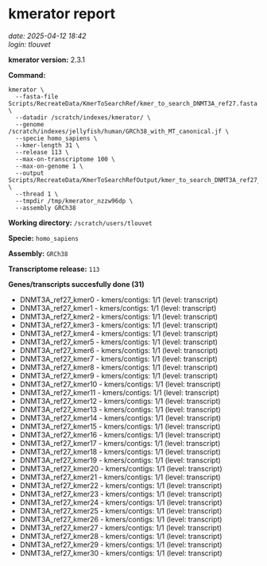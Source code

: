 # kmerator report
*date: 2025-04-12 18:42*  
*login: tlouvet*

**kmerator version:** 2.3.1

**Command:**

```
kmerator \
  --fasta-file Scripts/RecreateData/KmerToSearchRef/kmer_to_search_DNMT3A_ref27.fasta \
  --datadir /scratch/indexes/kmerator/ \
  --genome /scratch/indexes/jellyfish/human/GRCh38_with_MT_canonical.jf \
  --specie homo_sapiens \
  --kmer-length 31 \
  --release 113 \
  --max-on-transcriptome 100 \
  --max-on-genome 1 \
  --output Scripts/RecreateData/KmerToSearchRefOutput/kmer_to_search_DNMT3A_ref27_output \
  --thread 1 \
  --tmpdir /tmp/kmerator_nzzw96dp \
  --assembly GRCh38
```

**Working directory:** `/scratch/users/tlouvet`

**Specie:** `homo_sapiens`

**Assembly:** `GRCh38`

**Transcriptome release:** `113`

**Genes/transcripts succesfully done (31)**

- DNMT3A_ref27_kmer0 - kmers/contigs: 1/1 (level: transcript)
- DNMT3A_ref27_kmer1 - kmers/contigs: 1/1 (level: transcript)
- DNMT3A_ref27_kmer2 - kmers/contigs: 1/1 (level: transcript)
- DNMT3A_ref27_kmer3 - kmers/contigs: 1/1 (level: transcript)
- DNMT3A_ref27_kmer4 - kmers/contigs: 1/1 (level: transcript)
- DNMT3A_ref27_kmer5 - kmers/contigs: 1/1 (level: transcript)
- DNMT3A_ref27_kmer6 - kmers/contigs: 1/1 (level: transcript)
- DNMT3A_ref27_kmer7 - kmers/contigs: 1/1 (level: transcript)
- DNMT3A_ref27_kmer8 - kmers/contigs: 1/1 (level: transcript)
- DNMT3A_ref27_kmer9 - kmers/contigs: 1/1 (level: transcript)
- DNMT3A_ref27_kmer10 - kmers/contigs: 1/1 (level: transcript)
- DNMT3A_ref27_kmer11 - kmers/contigs: 1/1 (level: transcript)
- DNMT3A_ref27_kmer12 - kmers/contigs: 1/1 (level: transcript)
- DNMT3A_ref27_kmer13 - kmers/contigs: 1/1 (level: transcript)
- DNMT3A_ref27_kmer14 - kmers/contigs: 1/1 (level: transcript)
- DNMT3A_ref27_kmer15 - kmers/contigs: 1/1 (level: transcript)
- DNMT3A_ref27_kmer16 - kmers/contigs: 1/1 (level: transcript)
- DNMT3A_ref27_kmer17 - kmers/contigs: 1/1 (level: transcript)
- DNMT3A_ref27_kmer18 - kmers/contigs: 1/1 (level: transcript)
- DNMT3A_ref27_kmer19 - kmers/contigs: 1/1 (level: transcript)
- DNMT3A_ref27_kmer20 - kmers/contigs: 1/1 (level: transcript)
- DNMT3A_ref27_kmer21 - kmers/contigs: 1/1 (level: transcript)
- DNMT3A_ref27_kmer22 - kmers/contigs: 1/1 (level: transcript)
- DNMT3A_ref27_kmer23 - kmers/contigs: 1/1 (level: transcript)
- DNMT3A_ref27_kmer24 - kmers/contigs: 1/1 (level: transcript)
- DNMT3A_ref27_kmer25 - kmers/contigs: 1/1 (level: transcript)
- DNMT3A_ref27_kmer26 - kmers/contigs: 1/1 (level: transcript)
- DNMT3A_ref27_kmer27 - kmers/contigs: 1/1 (level: transcript)
- DNMT3A_ref27_kmer28 - kmers/contigs: 1/1 (level: transcript)
- DNMT3A_ref27_kmer29 - kmers/contigs: 1/1 (level: transcript)
- DNMT3A_ref27_kmer30 - kmers/contigs: 1/1 (level: transcript)
